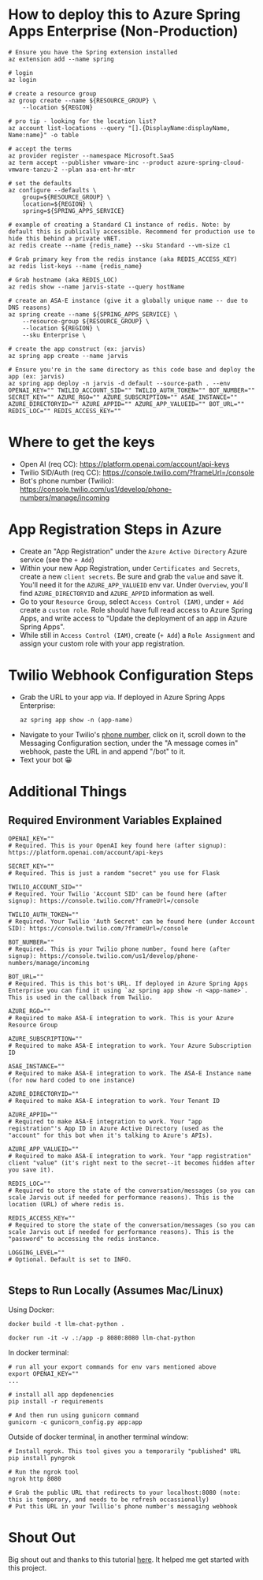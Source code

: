 
# How to deploy this to Azure Spring Apps Enterprise (Non-Production)

```
# Ensure you have the Spring extension installed
az extension add --name spring

# login
az login

# create a resource group
az group create --name ${RESOURCE_GROUP} \
    --location ${REGION}

# pro tip - looking for the location list?
az account list-locations --query "[].{DisplayName:displayName, Name:name}" -o table

# accept the terms
az provider register --namespace Microsoft.SaaS
az term accept --publisher vmware-inc --product azure-spring-cloud-vmware-tanzu-2 --plan asa-ent-hr-mtr

# set the defaults
az configure --defaults \
    group=${RESOURCE_GROUP} \
    location=${REGION} \
    spring=${SPRING_APPS_SERVICE}

# example of creating a Standard C1 instance of redis. Note: by default this is publically accessible. Recommend for production use to hide this behind a private vNET.
az redis create --name {redis_name} --sku Standard --vm-size c1

# Grab primary key from the redis instance (aka REDIS_ACCESS_KEY)
az redis list-keys --name {redis_name}

# Grab hostname (aka REDIS_LOC)
az redis show --name jarvis-state --query hostName

# create an ASA-E instance (give it a globally unique name -- due to DNS reasons)
az spring create --name ${SPRING_APPS_SERVICE} \
    --resource-group ${RESOURCE_GROUP} \
    --location ${REGION} \
    --sku Enterprise \

# create the app construct (ex: jarvis)
az spring app create --name jarvis

# Ensure you're in the same directory as this code base and deploy the app (ex: jarvis)
az spring app deploy -n jarvis -d default --source-path . --env OPENAI_KEY="" TWILIO_ACCOUNT_SID="" TWILIO_AUTH_TOKEN="" BOT_NUMBER="" SECRET_KEY="" AZURE_RGO="" AZURE_SUBSCRIPTION="" ASAE_INSTANCE="" AZURE_DIRECTORYID="" AZURE_APPID="" AZURE_APP_VALUEID="" BOT_URL="" REDIS_LOC="" REDIS_ACCESS_KEY=""
```

# Where to get the keys
- Open AI (req CC): https://platform.openai.com/account/api-keys
- Twilio SID/Auth (req CC): https://console.twilio.com/?frameUrl=/console
- Bot's phone number (Twilio): https://console.twilio.com/us1/develop/phone-numbers/manage/incoming

# App Registration Steps in Azure
- Create an "App Registration" under the `Azure Active Directory` Azure service (see the `+ Add`)
- Within your new App Registration, under `Certificates and Secrets`, create a new `client secrets`. Be sure and grab the `value` and save it. You'll need it for the `AZURE_APP_VALUEID` env var. Under `Overview`, you'll find `AZURE_DIRECTORYID` and `AZURE_APPID` information as well.
- Go to your `Resource Group`, select `Access Control (IAM)`, under `+ Add` create a `custom role`. Role should have full read access to Azure Spring Apps, and write access to "Update the deployment of an app in Azure Spring Apps".
- While still in `Access Control (IAM)`, create (`+ Add`) a `Role Assignment` and assign your custom role with your app registration.

# Twilio Webhook Configuration Steps

- Grab the URL to your app via. If deployed in Azure Spring Apps Enterprise:
    ```
    az spring app show -n (app-name)
    ```
- Navigate to your Twilio's [phone number](https://console.twilio.com/us1/develop/phone-numbers/manage/incoming), click on it, scroll down to the Messaging Configuration section, under the "A message comes in" webhook, paste the URL in and append "/bot" to it.
- Text your bot 😀

# Additional Things
## Required Environment Variables Explained
```
OPENAI_KEY=""
# Required. This is your OpenAI key found here (after signup): https://platform.openai.com/account/api-keys

SECRET_KEY=""
# Required. This is just a random "secret" you use for Flask

TWILIO_ACCOUNT_SID=""
# Required. Your Twilio 'Account SID' can be found here (after signup): https://console.twilio.com/?frameUrl=/console

TWILIO_AUTH_TOKEN=""
# Required. Your Twilio 'Auth Secret' can be found here (under Account SID): https://console.twilio.com/?frameUrl=/console

BOT_NUMBER=""
# Required. This is your Twilio phone number, found here (after signup): https://console.twilio.com/us1/develop/phone-numbers/manage/incoming

BOT_URL=""
# Required. This is this bot's URL. If deployed in Azure Spring Apps Enterprise you can find it using `az spring app show -n <app-name>`. This is used in the callback from Twilio.

AZURE_RGO=""
# Required to make ASA-E integration to work. This is your Azure Resource Group

AZURE_SUBSCRIPTION=""
# Required to make ASA-E integration to work. Your Azure Subscription ID

ASAE_INSTANCE=""
# Required to make ASA-E integration to work. The ASA-E Instance name (for now hard coded to one instance)

AZURE_DIRECTORYID=""
# Required to make ASA-E integration to work. Your Tenant ID

AZURE_APPID=""
# Required to make ASA-E integration to work. Your "app registration"'s App ID in Azure Active Directory (used as the "account" for this bot when it's talking to Azure's APIs).

AZURE_APP_VALUEID=""
# Required to make ASA-E integration to work. Your "app registration" client "value" (it's right next to the secret--it becomes hidden after you save it).

REDIS_LOC=""
# Required to store the state of the conversation/messages (so you can scale Jarvis out if needed for performance reasons). This is the location (URL) of where redis is.

REDIS_ACCESS_KEY=""
# Required to store the state of the conversation/messages (so you can scale Jarvis out if needed for performance reasons). This is the "password" to accessing the redis instance.

LOGGING_LEVEL=""
# Optional. Default is set to INFO.


```

## Steps to Run Locally (Assumes Mac/Linux)

Using Docker:

```
docker build -t llm-chat-python .

docker run -it -v .:/app -p 8080:8080 llm-chat-python
```
In docker terminal:
```
# run all your export commands for env vars mentioned above
export OPENAI_KEY=""
...

# install all app depdenencies
pip install -r requirements

# And then run using gunicorn command
gunicorn -c gunicorn_config.py app:app
```
Outside of docker terminal, in another terminal window:
```
# Install ngrok. This tool gives you a temporarily "published" URL
pip install pyngrok

# Run the ngrok tool
ngrok http 8080

# Grab the public URL that redirects to your localhost:8080 (note: this is temporary, and needs to be refresh occassionally)
# Put this URL in your Twillio's phone number's messaging webhook
```

# Shout Out
Big shout out and thanks to this tutorial [here](https://www.twilio.com/blog/openai-gpt-3-chatbot-python-twilio-sms). It helped me get started with this project.